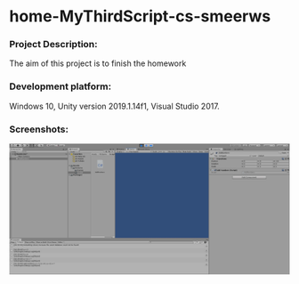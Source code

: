 # home-MyThirdScript-cs-smeerws

### Project Description: 

The aim of this project is to finish the homework

### Development platform: 

Windows 10, Unity version 2019.1.14f1, Visual Studio 2017.


### Screenshots:

<div>
<img src = "./Screenshots/home-pic-playmode-mythirdscript-addnumbers-cs-LPassini.jpg" width = "1920">
</div> 